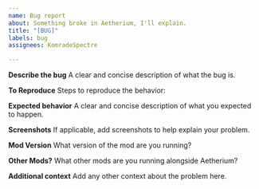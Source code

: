 ```yaml
---
name: Bug report
about: Something broke in Aetherium, I'll explain.
title: "[BUG]"
labels: bug
assignees: KomradeSpectre

---
```


**Describe the bug**
A clear and concise description of what the bug is.

**To Reproduce**
Steps to reproduce the behavior:

**Expected behavior**
A clear and concise description of what you expected to happen.

**Screenshots**
If applicable, add screenshots to help explain your problem.

**Mod Version**
What version of the mod are you running?

**Other Mods?**
What other mods are you running alongside Aetherium?

**Additional context**
Add any other context about the problem here.
